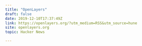 ```yaml
---
title: "OpenLayers"
draft: false
date: 2019-12-10T17:37:49Z
link: https://openlayers.org/?utm_medium=RSS&utm_source=hune
site: openlayers.org
topic: Hacker News  

---
```

